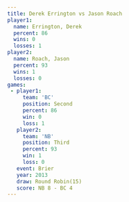 ```yaml
---
title: Derek Errington vs Jason Roach
player1:                
  name: Errington, Derek
  percent: 86           
  wins: 0               
  losses: 1             
player2:                
  name: Roach, Jason    
  percent: 93           
  wins: 1               
  losses: 0             
games:
 - player1:          
     team: 'BC'      
     position: Second
     percent: 86     
     win: 0          
     loss: 1         
   player2:         
     team: 'NB'     
     position: Third
     percent: 93    
     win: 1         
     loss: 0        
   event: Brier         
   year: 2013           
   draw: Round Robin(15)
   score: NB 8 - BC 4   
---
```

